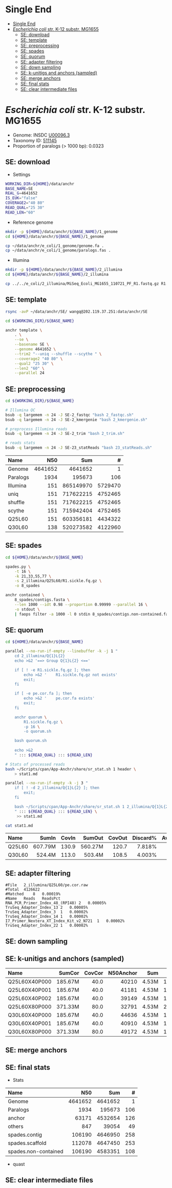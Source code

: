 # Single End

[TOC levels=1-3]: # " "
- [Single End](#single-end)
- [*Escherichia coli* str. K-12 substr. MG1655](#escherichia-coli-str-k-12-substr-mg1655)
    - [SE: download](#se-download)
    - [SE: template](#se-template)
    - [SE: preprocessing](#se-preprocessing)
    - [SE: spades](#se-spades)
    - [SE: quorum](#se-quorum)
    - [SE: adapter filtering](#se-adapter-filtering)
    - [SE: down sampling](#se-down-sampling)
    - [SE: k-unitigs and anchors (sampled)](#se-k-unitigs-and-anchors-sampled)
    - [SE: merge anchors](#se-merge-anchors)
    - [SE: final stats](#se-final-stats)
    - [SE: clear intermediate files](#se-clear-intermediate-files)


# *Escherichia coli* str. K-12 substr. MG1655

* Genome: INSDC [U00096.3](https://www.ncbi.nlm.nih.gov/nuccore/U00096.3)
* Taxonomy ID: [511145](https://www.ncbi.nlm.nih.gov/Taxonomy/Browser/wwwtax.cgi?id=511145)
* Proportion of paralogs (> 1000 bp): 0.0323

## SE: download

* Settings

```bash
WORKING_DIR=${HOME}/data/anchr
BASE_NAME=SE
REAL_G=4641652
IS_EUK="false"
COVERAGE2="40 80"
READ_QUAL="25 30"
READ_LEN="60"

```

* Reference genome

```bash
mkdir -p ${HOME}/data/anchr/${BASE_NAME}/1_genome
cd ${HOME}/data/anchr/${BASE_NAME}/1_genome

cp ~/data/anchr/e_coli/1_genome/genome.fa .
cp ~/data/anchr/e_coli/1_genome/paralogs.fas .

```

* Illumina

```bash
mkdir -p ${HOME}/data/anchr/${BASE_NAME}/2_illumina
cd ${HOME}/data/anchr/${BASE_NAME}/2_illumina

cp ../../e_coli/2_illumina/MiSeq_Ecoli_MG1655_110721_PF_R1.fastq.gz R1.fq.gz

```

## SE: template

```bash
rsync -avP ~/data/anchr/SE/ wangq@202.119.37.251:data/anchr/SE

```

```bash
cd ${WORKING_DIR}/${BASE_NAME}

anchr template \
    . \
    --se \
    --basename SE \
    --genome 4641652 \
    --trim2 "--uniq --shuffle --scythe " \
    --coverage2 "40 80" \
    --qual2 "25 30" \
    --len2 "60" \
    --parallel 24

```

## SE: preprocessing

```bash
cd ${WORKING_DIR}/${BASE_NAME}

# Illumina QC
bsub -q largemem -n 24 -J SE-2_fastqc "bash 2_fastqc.sh"
bsub -q largemem -n 24 -J SE-2_kmergenie "bash 2_kmergenie.sh"

# preprocess Illumina reads
bsub -q largemem -n 24 -J SE-2_trim "bash 2_trim.sh"

# reads stats
bsub -q largemem -n 24 -J SE-23_statReads "bash 23_statReads.sh"

```

| Name     |     N50 |       Sum |       # |
|:---------|--------:|----------:|--------:|
| Genome   | 4641652 |   4641652 |       1 |
| Paralogs |    1934 |    195673 |     106 |
| Illumina |     151 | 865149970 | 5729470 |
| uniq     |     151 | 717622215 | 4752465 |
| shuffle  |     151 | 717622215 | 4752465 |
| scythe   |     151 | 715942404 | 4752465 |
| Q25L60   |     151 | 603356181 | 4434322 |
| Q30L60   |     138 | 520273582 | 4122960 |


## SE: spades

```bash
cd ${HOME}/data/anchr/${BASE_NAME}

spades.py \
    -t 16 \
    -k 21,33,55,77 \
    -s 2_illumina/Q25L60/R1.sickle.fq.gz \
    -o 8_spades

anchr contained \
    8_spades/contigs.fasta \
    --len 1000 --idt 0.98 --proportion 0.99999 --parallel 16 \
    -o stdout \
    | faops filter -a 1000 -l 0 stdin 8_spades/contigs.non-contained.fasta

```

## SE: quorum

```bash
cd ${HOME}/data/anchr/${BASE_NAME}

parallel --no-run-if-empty --linebuffer -k -j 1 "
    cd 2_illumina/Q{1}L{2}
    echo >&2 '==> Group Q{1}L{2} <=='

    if [ ! -e R1.sickle.fq.gz ]; then
        echo >&2 '    R1.sickle.fq.gz not exists'
        exit;
    fi

    if [ -e pe.cor.fa ]; then
        echo >&2 '    pe.cor.fa exists'
        exit;
    fi

    anchr quorum \
        R1.sickle.fq.gz \
        -p 16 \
        -o quorum.sh

    bash quorum.sh
    
    echo >&2
    " ::: ${READ_QUAL} ::: ${READ_LEN}

# Stats of processed reads
bash ~/Scripts/cpan/App-Anchr/share/sr_stat.sh 1 header \
    > stat1.md

parallel --no-run-if-empty -k -j 3 "
    if [ ! -d 2_illumina/Q{1}L{2} ]; then
        exit;
    fi

    bash ~/Scripts/cpan/App-Anchr/share/sr_stat.sh 1 2_illumina/Q{1}L{2} ${REAL_G}
    " ::: ${READ_QUAL} ::: ${READ_LEN} \
     >> stat1.md

cat stat1.md

```

| Name   |   SumIn | CovIn |  SumOut | CovOut | Discard% | AvgRead | Kmer | RealG |  EstG | Est/Real |   RunTime |
|:-------|--------:|------:|--------:|-------:|---------:|--------:|-----:|------:|------:|---------:|----------:|
| Q25L60 | 607.79M | 130.9 | 560.27M |  120.7 |   7.818% |     138 | "31" | 4.64M | 4.57M |     0.98 | 0:01'36'' |
| Q30L60 |  524.4M | 113.0 |  503.4M |  108.5 |   4.003% |     128 | "31" | 4.64M | 4.56M |     0.98 | 0:01'25'' |

## SE: adapter filtering

```text
#File	2_illumina/Q25L60/pe.cor.raw
#Total	4126622
#Matched	8	0.00019%
#Name	Reads	ReadsPct
RNA_PCR_Primer_Index_48_(RPI48)	2	0.00005%
TruSeq_Adapter_Index_13	2	0.00005%
TruSeq_Adapter_Index_3	1	0.00002%
TruSeq_Adapter_Index_14	1	0.00002%
I7_Primer_Nextera_XT_Index_Kit_v2_N721	1	0.00002%
TruSeq_Adapter_Index_22	1	0.00002%

```

## SE: down sampling

## SE: k-unitigs and anchors (sampled)

| Name          |  SumCor | CovCor | N50Anchor |   Sum |   # | N50Others |    Sum |  # | median | MAD | lower | upper |                Kmer | RunTimeKU | RunTimeAN |
|:--------------|--------:|-------:|----------:|------:|----:|----------:|-------:|---:|-------:|----:|------:|------:|--------------------:|----------:|----------:|
| Q25L60X40P000 | 185.67M |   40.0 |     40210 | 4.53M | 189 |       812 | 19.08K | 25 |   39.0 | 1.0 |  12.0 |  63.0 | "31,41,51,61,71,81" | 0:02'19'' | 0:01'02'' |
| Q25L60X40P001 | 185.67M |   40.0 |     41181 | 4.53M | 195 |       848 | 23.93K | 28 |   39.0 | 1.0 |  12.0 |  63.0 | "31,41,51,61,71,81" | 0:02'16'' | 0:01'05'' |
| Q25L60X40P002 | 185.67M |   40.0 |     39149 | 4.53M | 185 |       797 | 17.34K | 23 |   39.0 | 1.0 |  12.0 |  63.0 | "31,41,51,61,71,81" | 0:02'16'' | 0:01'03'' |
| Q25L60X80P000 | 371.33M |   80.0 |     32791 | 4.53M | 233 |       812 | 19.38K | 25 |   79.0 | 3.0 |  23.3 | 132.0 | "31,41,51,61,71,81" | 0:03'26'' | 0:01'07'' |
| Q30L60X40P000 | 185.67M |   40.0 |     44636 | 4.53M | 178 |       797 | 24.74K | 32 |   39.0 | 2.0 |  11.0 |  67.5 | "31,41,51,61,71,81" | 0:02'07'' | 0:01'08'' |
| Q30L60X40P001 | 185.67M |   40.0 |     40910 | 4.53M | 185 |       812 | 26.58K | 33 |   39.0 | 2.0 |  11.0 |  67.5 | "31,41,51,61,71,81" | 0:02'09'' | 0:01'10'' |
| Q30L60X80P000 | 371.33M |   80.0 |     49172 | 4.53M | 163 |      1054 | 32.35K | 29 |   79.0 | 3.0 |  23.3 | 132.0 | "31,41,51,61,71,81" | 0:02'33'' | 0:01'13'' |

## SE: merge anchors

## SE: final stats

* Stats

| Name                 |     N50 |     Sum |   # |
|:---------------------|--------:|--------:|----:|
| Genome               | 4641652 | 4641652 |   1 |
| Paralogs             |    1934 |  195673 | 106 |
| anchor               |   63171 | 4532654 | 126 |
| others               |     847 |   39054 |  49 |
| spades.contig        |  106190 | 4646950 | 258 |
| spades.scaffold      |  112078 | 4647450 | 253 |
| spades.non-contained |  106190 | 4583351 | 108 |

* quast

## SE: clear intermediate files


